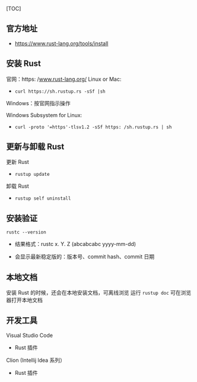 [TOC]


## 官方地址

+  https://www.rust-lang.org/tools/install

## 安装 Rust

官网：https: /www.rust-lang.org/ Linux or Mac:

- `curl https://sh.rustup.rs -sSf |sh`

Windows：按官网指示操作 

Windows Subsystem for Linux:

- `curl -proto '=https'-tlsv1.2 -sSf https: /sh.rustup.rs | sh`


## 更新与卸载 Rust

更新 Rust

- `rustup update `

卸载 Rust

- `rustup self uninstall`



## 安装验证

`rustc --version`

- 结果格式：rustc x. Y. Z  (abcabcabc yyyy-mm-dd)

- 会显示最新稳定版的：版本号、commit hash、commit 日期


## 本地文档

安装 Rust 的时候，还会在本地安装文档，可离线浏览
运行 `rustup doc` 可在浏览器打开本地文档


## 开发工具

Visual Studio Code

- Rust 插件

Clion (Intellij ldea 系列）

- Rust 插件